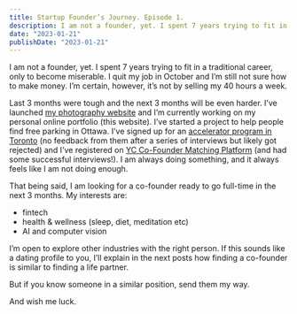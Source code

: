 ```yaml
---
title: Startup Founder’s Journey. Episode 1.
description: I am not a founder, yet. I spent 7 years trying to fit in a traditional career, only to become miserable. I quit my job in October and I’m still not sure how to make money. I’m certain, however, it’s not by selling my 40 hours a week. 
date: "2023-01-21"
publishDate: "2023-01-21"
---
```


I am not a founder, yet. I spent 7 years trying to fit in a traditional career, only to become miserable. I quit my job in October and I’m still not sure how to make money. I’m certain, however, it’s not by selling my 40 hours a week. 

Last 3 months were tough and the next 3 months will be even harder. I’ve launched <a href="https://www.shilin.photo/" target="_blank">my photography website</a> and I’m currently working on my personal online portfolio (this website). I’ve started a project to help people find free parking in Ottawa. I’ve signed up for an <a href="https://www.antler.co/location/canada" target="_blank">accelerator program in Toronto</a> (no feedback from them after a series of interviews but likely got rejected) and I’ve registered on <a href="https://www.ycombinator.com/cofounder-matching" target="_blank">YC Co-Founder Matching Platform</a> (and had some successful interviews!). I am always doing something, and it always feels like I am not doing enough. 

That being said, I am looking for a co-founder ready to go full-time in the next 3 months. My interests are: 

- fintech
- health & wellness (sleep, diet, meditation etc)
- AI and computer vision

I’m open to explore other industries with the right person. If this sounds like a dating profile to you, I’ll explain in the next posts how finding a co-founder is similar to finding a life partner.

But if you know someone in a similar position, send them my way.

And wish me luck.
